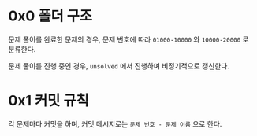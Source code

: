 # 0x0 폴더 구조

문제 풀이를 완료한 문제의 경우, 문제 번호에 따라 `01000-10000` 와 `10000-20000` 로 분류한다.

문제 풀이를 진행 중인 경우, `unsolved` 에서 진행하며 비정기적으로 갱신한다.

# 0x1 커밋 규칙

각 문제마다 커밋을 하며, 커밋 메시지로는 `문제 번호 - 문제 이름` 으로 한다.

